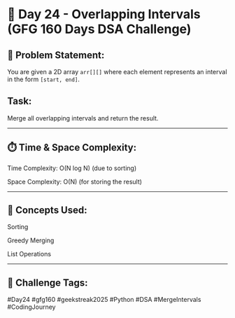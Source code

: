 # 🚀 Day 24 - Overlapping Intervals (GFG 160 Days DSA Challenge)

## 🧠 Problem Statement:
You are given a 2D array `arr[][]` where each element represents an interval in the form `[start, end]`.

## **Task:**  
Merge all overlapping intervals and return the result.

---

## ⏱️ Time & Space Complexity:
Time Complexity: O(N log N) (due to sorting)

Space Complexity: O(N) (for storing the result)

---
## 📌 Concepts Used:
Sorting

Greedy Merging

List Operations

---

## 📅 Challenge Tags:
#Day24 #gfg160 #geekstreak2025 #Python #DSA #MergeIntervals #CodingJourney
